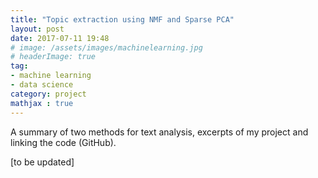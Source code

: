 ```yaml
---
title: "Topic extraction using NMF and Sparse PCA"
layout: post
date: 2017-07-11 19:48
# image: /assets/images/machinelearning.jpg
# headerImage: true
tag:
- machine learning
- data science
category: project
mathjax : true
---
```


A summary of two methods for text analysis, excerpts of my project and linking the code (GitHub).

[to be updated]